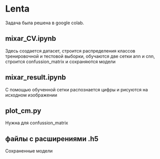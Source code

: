 # Lenta
Задача была решена в google colab.
## mixar_CV.ipynb 
Здесь создается датасет, строится распределения классов тренировочной и тестовой выборки, обучаются две сетки ann и cnn, строится confussion_matrix  и сохраняются модели
## mixar_result.ipynb
С помощью обученной сетки распознается цифры и рисуются на исходном изображении
## plot_cm.py
Нужна для confussion_matrix
## файлы с расширениями .h5 
Сохраненные модели
